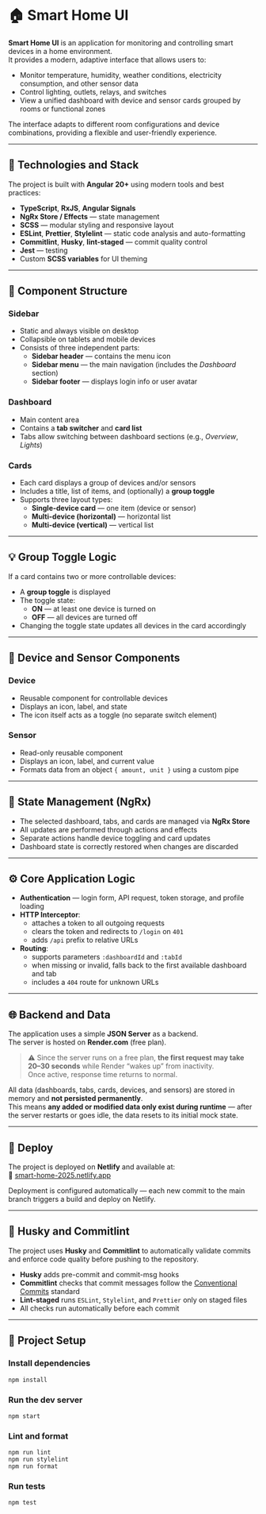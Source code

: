 # 🏠 Smart Home UI

**Smart Home UI** is an application for monitoring and controlling smart devices in a home environment.  
It provides a modern, adaptive interface that allows users to:

- Monitor temperature, humidity, weather conditions, electricity consumption, and other sensor data
- Control lighting, outlets, relays, and switches
- View a unified dashboard with device and sensor cards grouped by rooms or functional zones

The interface adapts to different room configurations and device combinations, providing a flexible and user-friendly experience.

---

## 🚀 Technologies and Stack

The project is built with **Angular 20+** using modern tools and best practices:

- **TypeScript**, **RxJS**, **Angular Signals**
- **NgRx Store / Effects** — state management
- **SCSS** — modular styling and responsive layout
- **ESLint**, **Prettier**, **Stylelint** — static code analysis and auto-formatting
- **Commitlint**, **Husky**, **lint-staged** — commit quality control
- **Jest** — testing
- Custom **SCSS variables** for UI theming

---

## 🧩 Component Structure

### Sidebar
- Static and always visible on desktop
- Collapsible on tablets and mobile devices
- Consists of three independent parts:
  - **Sidebar header** — contains the menu icon
  - **Sidebar menu** — the main navigation (includes the *Dashboard* section)
  - **Sidebar footer** — displays login info or user avatar

### Dashboard
- Main content area
- Contains a **tab switcher** and **card list**
- Tabs allow switching between dashboard sections (e.g., *Overview*, *Lights*)

### Cards
- Each card displays a group of devices and/or sensors
- Includes a title, list of items, and (optionally) a **group toggle**
- Supports three layout types:
  - **Single-device card** — one item (device or sensor)
  - **Multi-device (horizontal)** — horizontal list
  - **Multi-device (vertical)** — vertical list

---

## 💡 Group Toggle Logic

If a card contains two or more controllable devices:

- A **group toggle** is displayed
- The toggle state:
  - **ON** — at least one device is turned on
  - **OFF** — all devices are turned off
- Changing the toggle state updates all devices in the card accordingly

---

## 🔧 Device and Sensor Components

### Device
- Reusable component for controllable devices
- Displays an icon, label, and state
- The icon itself acts as a toggle (no separate switch element)

### Sensor
- Read-only reusable component
- Displays an icon, label, and current value
- Formats data from an object `{ amount, unit }` using a custom pipe

---

## 🧠 State Management (NgRx)

- The selected dashboard, tabs, and cards are managed via **NgRx Store**
- All updates are performed through actions and effects
- Separate actions handle device toggling and card updates
- Dashboard state is correctly restored when changes are discarded

---

## ⚙️ Core Application Logic

- **Authentication** — login form, API request, token storage, and profile loading
- **HTTP Interceptor**:
  - attaches a token to all outgoing requests
  - clears the token and redirects to `/login` on `401`
  - adds `/api` prefix to relative URLs
- **Routing**:
  - supports parameters `:dashboardId` and `:tabId`
  - when missing or invalid, falls back to the first available dashboard and tab
  - includes a `404` route for unknown URLs

---

## 🌐 Backend and Data

The application uses a simple **JSON Server** as a backend.  
The server is hosted on **Render.com** (free plan).

> ⚠️ Since the server runs on a free plan, **the first request may take 20–30 seconds** while Render “wakes up” from inactivity.  
> Once active, response time returns to normal.

All data (dashboards, tabs, cards, devices, and sensors) are stored in memory and **not persisted permanently**.  
This means **any added or modified data only exist during runtime** — after the server restarts or goes idle, the data resets to its initial mock state.

---

## 🚀 Deploy

The project is deployed on **Netlify** and available at:  
🔗 [smart-home-2025.netlify.app](https://smart-home-2025.netlify.app)

Deployment is configured automatically — each new commit to the main branch triggers a build and deploy on Netlify.

---

## 🧩 Husky and Commitlint

The project uses **Husky** and **Commitlint** to automatically validate commits and enforce code quality before pushing to the repository.

- **Husky** adds pre-commit and commit-msg hooks
- **Commitlint** checks that commit messages follow the [Conventional Commits](https://www.conventionalcommits.org/) standard
- **Lint-staged** runs `ESLint`, `Stylelint`, and `Prettier` only on staged files
- All checks run automatically before each commit

---

## 🧰 Project Setup

### Install dependencies
```
npm install
```


### Run the dev server

```
npm start
```

### Lint and format

```
npm run lint
npm run stylelint
npm run format
```

### Run tests

```
npm test
